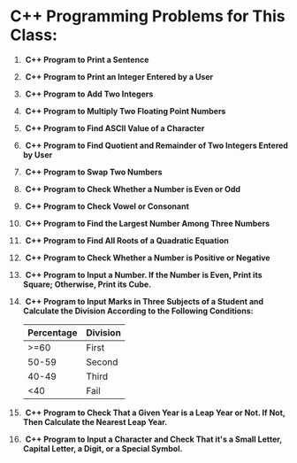 # C++ Programming Problems for This Class:

1. &nbsp;**C++ Program to Print a Sentence**
2. &nbsp;**C++ Program to Print an Integer Entered by a User**
3. &nbsp;**C++ Program to Add Two Integers**
4. &nbsp;**C++ Program to Multiply Two Floating Point Numbers**
5. &nbsp;**C++ Program to Find ASCII Value of a Character**
6. &nbsp;**C++ Program to Find Quotient and Remainder of Two Integers Entered by User**
7. &nbsp;**C++ Program to Swap Two Numbers**
8. &nbsp;**C++ Program to Check Whether a Number is Even or Odd**
9. &nbsp;**C++ Program to Check Vowel or Consonant**
10. &nbsp;**C++ Program to Find the Largest Number Among Three Numbers**
11. &nbsp;**C++ Program to Find All Roots of a Quadratic Equation**
12. &nbsp;**C++ Program to Check Whether a Number is Positive or Negative**
13. &nbsp;**C++ Program to Input a Number. If the Number is Even, Print its Square; Otherwise, Print its Cube.**
14. &nbsp;**C++ Program to Input Marks in Three Subjects of a Student and Calculate the Division According to the Following Conditions:**

    | Percentage | Division |
    |------------|----------|
    | >=60       | First    |
    | 50-59      | Second   |
    | 40-49      | Third    |
    | <40        | Fail     |

15. &nbsp;**C++ Program to Check That a Given Year is a Leap Year or Not. If Not, Then Calculate the Nearest Leap Year.**
16. &nbsp;**C++ Program to Input a Character and Check That it's a Small Letter, Capital Letter, a Digit, or a Special Symbol.**
